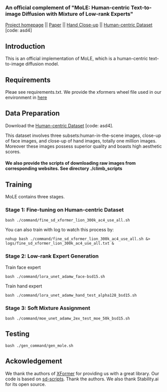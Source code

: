 ### An official complement of "MoLE: Human-centric Text-to-image Diffusion with Mixture of Low-rank Experts" 

[Project homepage](https://sites.google.com/view/mole4diffuser/) || [Paper](https://sites.google.com/view/mole4diffuser/) ||
[Hand Close-up](https://sites.google.com/view/response-close-up-of-hand/homepage) || [Human-centric Dataset](https://pan.baidu.com/s/1QL_IImARcBBLwleXEI1wsg) [code: asd4]

## Introduction
This is an official implementation of MoLE, which is a human-centric text-to-image diffusion model. 

## Requirements
Pleae see requirements.txt. We provide the xformers wheel file used in our environment in [here](https://drive.google.com/file/d/1XLvP0T_xoxUyuqA7nCJLjc3Cn1p9KaYG/view?usp=sharing)

## Data Preparation
Download the [Human-centric Dataset](https://pan.baidu.com/s/1QL_IImARcBBLwleXEI1wsg) [code: asd4].

This dataset involves three subsets:human-in-the-scene images, close-up of face images, and close-up of hand images, totally one million images. Moreover these images possess superior quality and boasts high aesthetic scores.

#### We also provide the scripts of downloading raw images from corresponding websites. See directory ./climb_scripts

## Training
MoLE contains three stages.

### Stage 1: Fine-tuning on Human-centric Dataset 

```shell
bash ./command/fine_sd_xformer_lion_300k_ac4_use_all.sh
```

You can also train with log to watch this process by:

```shell
nohup bash ./command/fine_sd_xformer_lion_300k_ac4_use_all.sh &> logs/fine_sd_xformer_lion_300k_ac4_use_all.txt &
```

### Stage 2: Low-rank Expert Generation

Train face expert
```shell
bash ./command/lora_unet_adamw_face-bsd15.sh
```

Train hand expert
```shell
bash ./command/lora_unet_adamw_hand_test_alpha128_bsd15.sh
```

### Stage 3: Soft Mixture Assignment

```shell
bash ./command/moe_unet_adamw_2ex_test_moe_50k_bsd15.sh
```

## Testing
```shell
bash ./gen_command/gen_mole.sh
```

## Ackowledgement
We thank the authors of [XFormer](https://github.com/lucidrains/xformers) for providing us with a great library. Our code is based on [sd-scripts](https://github.com/kohya-ss/sd-scripts). Thank the authors. We also thank Stability.ai for
its open source.




